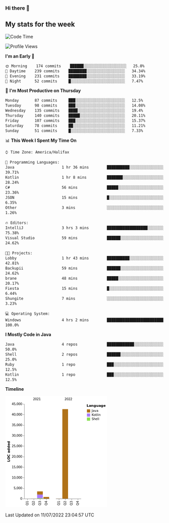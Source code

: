 ### Hi there 👋

## My stats for the week
<!--START_SECTION:waka-->
![Code Time](http://img.shields.io/badge/Code%20Time-306%20hrs%2014%20mins-blue)

![Profile Views](http://img.shields.io/badge/Profile%20Views-0-blue)

**I'm an Early 🐤** 

```text
🌞 Morning    174 commits    ██████░░░░░░░░░░░░░░░░░░░   25.0% 
🌆 Daytime    239 commits    ████████░░░░░░░░░░░░░░░░░   34.34% 
🌃 Evening    231 commits    ████████░░░░░░░░░░░░░░░░░   33.19% 
🌙 Night      52 commits     █░░░░░░░░░░░░░░░░░░░░░░░░   7.47%

```
📅 **I'm Most Productive on Thursday** 

```text
Monday       87 commits     ███░░░░░░░░░░░░░░░░░░░░░░   12.5% 
Tuesday      98 commits     ███░░░░░░░░░░░░░░░░░░░░░░   14.08% 
Wednesday    135 commits    ████░░░░░░░░░░░░░░░░░░░░░   19.4% 
Thursday     140 commits    █████░░░░░░░░░░░░░░░░░░░░   20.11% 
Friday       107 commits    ███░░░░░░░░░░░░░░░░░░░░░░   15.37% 
Saturday     78 commits     ██░░░░░░░░░░░░░░░░░░░░░░░   11.21% 
Sunday       51 commits     █░░░░░░░░░░░░░░░░░░░░░░░░   7.33%

```


📊 **This Week I Spent My Time On** 

```text
⌚︎ Time Zone: America/Halifax

💬 Programming Languages: 
Java                     1 hr 36 mins        ██████████░░░░░░░░░░░░░░░   39.71% 
Kotlin                   1 hr 8 mins         ███████░░░░░░░░░░░░░░░░░░   28.24% 
C#                       56 mins             █████░░░░░░░░░░░░░░░░░░░░   23.36% 
JSON                     15 mins             █░░░░░░░░░░░░░░░░░░░░░░░░   6.35% 
Other                    3 mins              ░░░░░░░░░░░░░░░░░░░░░░░░░   1.26%

🔥 Editors: 
IntelliJ                 3 hrs 3 mins        ██████████████████░░░░░░░   75.38% 
Visual Studio            59 mins             ██████░░░░░░░░░░░░░░░░░░░   24.62%

🐱‍💻 Projects: 
Lobby                    1 hr 43 mins        ██████████░░░░░░░░░░░░░░░   42.81% 
Backupii                 59 mins             ██████░░░░░░░░░░░░░░░░░░░   24.62% 
brane                    48 mins             █████░░░░░░░░░░░░░░░░░░░░   20.17% 
Fiesta                   15 mins             █░░░░░░░░░░░░░░░░░░░░░░░░   6.44% 
Shungite                 7 mins              ░░░░░░░░░░░░░░░░░░░░░░░░░   3.23%

💻 Operating System: 
Windows                  4 hrs 2 mins        █████████████████████████   100.0%

```

**I Mostly Code in Java** 

```text
Java                     4 repos             ████████████░░░░░░░░░░░░░   50.0% 
Shell                    2 repos             ██████░░░░░░░░░░░░░░░░░░░   25.0% 
Ruby                     1 repo              ███░░░░░░░░░░░░░░░░░░░░░░   12.5% 
Kotlin                   1 repo              ███░░░░░░░░░░░░░░░░░░░░░░   12.5%

```


**Timeline**

![Chart not found](https://raw.githubusercontent.com/lyndseyy/lyndseyy/main/charts/bar_graph.png) 


 Last Updated on 11/07/2022 23:04:57 UTC
<!--END_SECTION:waka-->